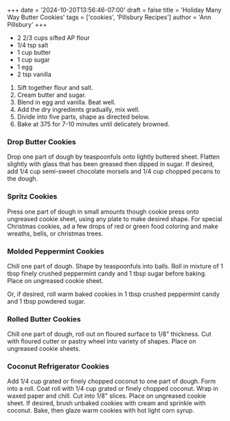 +++
date = '2024-10-20T13:56:46-07:00'
draft = false
title = 'Holiday Many Way Butter Cookies'
tags = ['cookies', 'Pillsbury Recipes']
author = 'Ann Pillsbury'
+++

* 2 2/3 cups sifted AP flour
* 1/4 tsp salt
* 1 cup butter
* 1 cup sugar
* 1 egg
* 2 tsp vanilla

1. Sift together flour and salt.
2. Cream butter and sugar.
3. Blend in egg and vanilla. Beat well.
4. Add the dry ingredients gradually, mix well.
5. Divide into five parts, shape as directed below.
6. Bake at 375 for 7-10 minutes until delicately browned.

### Drop Butter Cookies

Drop one part of dough by teaspoonfuls onto lightly buttered sheet. 
Flatten slightly with glass that has been greased then dipped in sugar.
If desired, add 1/4 cup semi-sweet chocolate morsels and 1/4 cup chopped pecans to the dough.

### Spritz Cookies
Press one part of dough in small amounts though cookie press onto ungreased cookie sheet, using any plate to make desired shape.
For special Christmas cookies, ad a few drops of red or green food coloring and make wreaths, bells, or christmas trees.

### Molded Peppermint Cookies
Chill one part of dough. Shape by teaspoonfuls into balls.
Roll in mixture of 1 tbsp finely crushed peppermint candy and 1 tbsp sugar before baking.
Place on ungreased cookie sheet.

Or, if desired, roll warm baked cookies in 1 tbsp crushed peppermint candy and 1 tbsp powdered sugar.

### Rolled Butter Cookies
Chill one part of dough, roll out on floured surface to 1/8" thickness. 
Cut with floured cutter or pastry wheel into variety of shapes.
Place on ungreased cookie sheets.

### Coconut Refrigerator Cookies
Add 1/4 cup grated or finely chopped coconut to one part of dough. Form into a roll.
Coat roll with 1/4 cup grated or finely chopped coconut. Wrap in waxed paper and chill. 
Cut into 1/8" slices. Place on ungreased cookie sheet.
If desired, brush unbaked cookies with cream and sprinkle with coconut. Bake, then glaze warm cookies with hot light corn syrup.